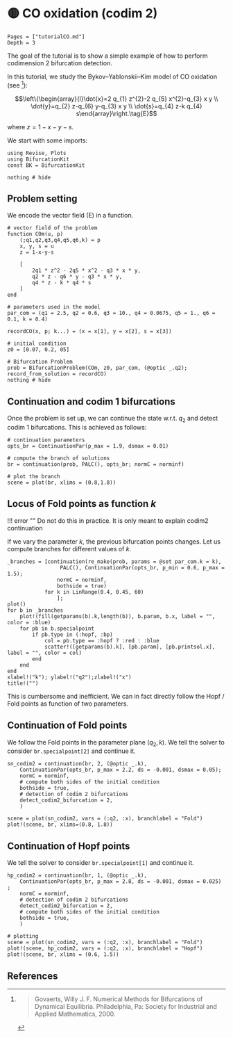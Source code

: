 # 🟡 CO oxidation (codim 2)

```@contents
Pages = ["tutorialCO.md"]
Depth = 3
```
The goal of the tutorial is to show a simple example of how to perform codimension 2 bifurcation detection.

In this tutorial, we study the Bykov–Yablonskii–Kim
model of CO oxidation (see [^Govaerts]):

$$\left\{\begin{array}{l}\dot{x}=2 q_{1} z^{2}-2 q_{5} x^{2}-q_{3} x y \\ \dot{y}=q_{2} z-q_{6} y-q_{3} x y \\ \dot{s}=q_{4} z-k q_{4} s\end{array}\right.\tag{E}$$

where $z=1-x-y-s$.

We start with some imports:

```@example TUTCO
using Revise, Plots
using BifurcationKit
const BK = BifurcationKit

nothing # hide
```

## Problem setting

We encode the vector field (E) in a function.

```@example TUTCO
# vector field of the problem
function COm(u, p)
	(;q1,q2,q3,q4,q5,q6,k) = p
	x, y, s = u
	z = 1-x-y-s

	[
		2q1 * z^2 - 2q5 * x^2 - q3 * x * y,
		q2 * z - q6 * y - q3 * x * y,
		q4 * z - k * q4 * s
	]
end

# parameters used in the model
par_com = (q1 = 2.5, q2 = 0.6, q3 = 10., q4 = 0.0675, q5 = 1., q6 = 0.1, k = 0.4)

recordCO(x, p; k...) = (x = x[1], y = x[2], s = x[3])

# initial condition
z0 = [0.07, 0.2, 05]

# Bifurcation Problem
prob = BifurcationProblem(COm, z0, par_com, (@optic _.q2); record_from_solution = recordCO)
nothing # hide
```

## Continuation and codim 1 bifurcations

Once the problem is set up, we can continue the state w.r.t. $q_2$ and detect codim 1 bifurcations. This is achieved as follows:

```@example TUTCO
# continuation parameters
opts_br = ContinuationPar(p_max = 1.9, dsmax = 0.01)

# compute the branch of solutions
br = continuation(prob, PALC(), opts_br; normC = norminf)
```

```@example TUTCO
# plot the branch
scene = plot(br, xlims = (0.8,1.8))
```

## Locus of Fold points as function $k$

!!! error ""
    Do not do this in practice. It is only meant to explain codim2 continuation

If we vary the parameter $k$, the previous bifurcation points changes. Let us compute branches for different values of $k$.

```@example LORENZ84
_branches = [continuation(re_make(prob, params = @set par_com.k = k),
				 PALC(), ContinuationPar(opts_br, p_min = 0.6, p_max = 1.5);
				normC = norminf,
				bothside = true)
			for k in LinRange(0.4, 0.45, 60)	
				];
plot()
for b in _branches
	plot!(fill(getparams(b).k,length(b)), b.param, b.x, label = "", color = :blue)
	for pb in b.specialpoint
		if pb.type in (:hopf, :bp)
			col = pb.type == :hopf ? :red : :blue
			scatter!([getparams(b).k], [pb.param], [pb.printsol.x], label = "", color = col)
		end
	end
end
xlabel!("k"); ylabel!("q2");zlabel!("x")
title!("")
```

This is cumbersome and inefficient. We can in fact directly follow the Hopf / Fold points as function of two parameters.

## Continuation of Fold points

We follow the Fold points in the parameter plane $(q_2, k)$. We tell the solver to consider `br.specialpoint[2]` and continue it.

```@example TUTCO
sn_codim2 = continuation(br, 2, (@optic _.k),
	ContinuationPar(opts_br, p_max = 2.2, ds = -0.001, dsmax = 0.05);
	normC = norminf,
	# compute both sides of the initial condition
	bothside = true,
	# detection of codim 2 bifurcations
	detect_codim2_bifurcation = 2,
	)

scene = plot(sn_codim2, vars = (:q2, :x), branchlabel = "Fold")
plot!(scene, br, xlims=(0.8, 1.8))
```

## Continuation of Hopf points

We tell the solver to consider `br.specialpoint[1]` and continue it.

```@example TUTCO
hp_codim2 = continuation(br, 1, (@optic _.k),
	ContinuationPar(opts_br, p_max = 2.8, ds = -0.001, dsmax = 0.025) ;
	normC = norminf,
	# detection of codim 2 bifurcations
	detect_codim2_bifurcation = 2,
	# compute both sides of the initial condition
	bothside = true,
	)

# plotting
scene = plot(sn_codim2, vars = (:q2, :x), branchlabel = "Fold")
plot!(scene, hp_codim2, vars = (:q2, :x), branchlabel = "Hopf")
plot!(scene, br, xlims = (0.6, 1.5))
```


## References

[^Govaerts]:> Govaerts, Willy J. F. Numerical Methods for Bifurcations of Dynamical Equilibria. Philadelphia, Pa: Society for Industrial and Applied Mathematics, 2000.

